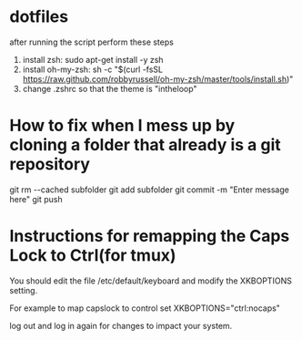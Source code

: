 # dotfiles
after running the script perform these steps
1. install zsh: sudo apt-get install -y zsh
2. install oh-my-zsh: sh -c "$(curl -fsSL https://raw.github.com/robbyrussell/oh-my-zsh/master/tools/install.sh)"
3. change .zshrc so that the theme is "intheloop"


# How to fix when I mess up by cloning a folder that already is a git repository
git rm --cached subfolder
git add subfolder
git commit -m "Enter message here"
git push

# Instructions for remapping the Caps Lock to Ctrl(for tmux) 
You should edit the file /etc/default/keyboard and modify the XKBOPTIONS setting.

For example to map capslock to control set XKBOPTIONS="ctrl:nocaps"

log out and log in again for changes to impact your system.
